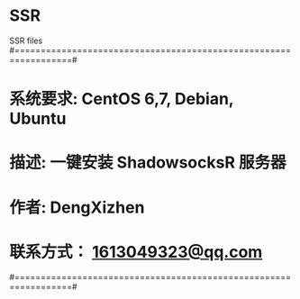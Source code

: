 # SSR
SSR files
#=================================================================#
#   系统要求:  CentOS 6,7, Debian, Ubuntu                         #
#   描述: 一键安装 ShadowsocksR 服务器                            #
#   作者: DengXizhen                                              #
#   联系方式： 1613049323@qq.com                                  #
#=================================================================#
